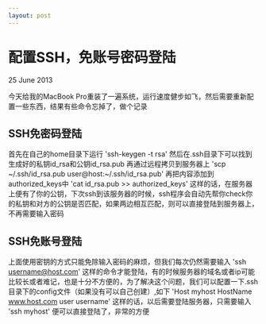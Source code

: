 ```yaml
---
layout: post
---
```

配置SSH，免账号密码登陆
================

<p class="meta"> 25 June 2013 </p>

今天给我的MacBook Pro重装了一遍系统，运行速度健步如飞，然后需要重新配置一些东西，结果有些命令忘掉了，做个记录

SSH免密码登陆
----------------

首先在自己的home目录下运行
	'ssh-keygen -t rsa'
然后在.ssh目录下可以找到生成好的私钥id_rsa和公钥id_rsa.pub
再通过远程拷贝到服务器上
	'scp ~/.ssh/id_rsa.pub user@host:~/.ssh/id_rsa.pub'
再把内容添加到authorized_keys中
	'cat id_rsa.pub >> authorized_keys'
这样的话，在服务器上便有了你的公钥，下次ssh到该服务器的时候，ssh程序会自动先帮你check你的私钥和对方的公钥是否匹配，如果两边相互匹配，则可以直接登陆到服务器上，不再需要输入密码

SSH免账号登陆
--------------
上面使用密钥的方式只能免除输入密码的麻烦，但我们每次仍然需要输入
	'ssh username@host.com'
这样的命令才能登陆，有的时候服务器的域名或者ip可能比较长或者难记，也是十分不方便的，为了解决这个问题，我们可以配置一下.ssh目录下的config文件（如果没有可以自己创建）,如下
	'Host myhost
	HostName www.host.com
	user username'
这样的话，以后需要登陆服务器，只需要输入
	'ssh myhost'
便可以直接登陆了，非常的方便